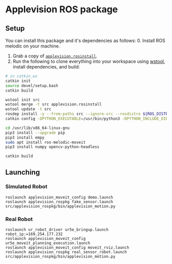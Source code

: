 # Applevision ROS package

## Setup

You can install this package and it's dependencies as follows:
0. Install ROS melodic on your machine.
1. Grab a copy of [`applevision.rosinstall`](./applevision.rosinstall).
2. Run the following to clone everything into your workspace using [wstool](http://wiki.ros.org/wstool), install dependencies, and build:
```sh
# in catkin_ws
catkin init
source devel/setup.bash
catkin build

wstool init src
wstool merge -t src applevision.rosinstall
wstool update -t src
rosdep install -y --from-paths src --ignore-src --rosdistro ${ROS_DISTRO}
catkin config -DPYTHON_EXECUTABLE=/usr/bin/python3 -DPYTHON_INCLUDE_DIR=/usr/include/python3.6m -DPYTHON_LIBRARY=/usr/lib/x86_64-linux-gnu/libpython3.6m.so

cd /usr/lib/x86_64-linux-gnu
pip3 install --upgrade pip
pip3 install empy
sudo apt install ros-melodic-moveit
pip3 install numpy opencv-python-headless

catkin build
```

## Launching

### Simulated Robot

```
roslaunch applevision_moveit_config demo.launch
roslaunch applevision_rospkg fake_sensor.launch
src/applevision_rospkg/bin/applevision_motion.py
```

### Real Robot

```
roslaunch ur_robot_driver ur5e_bringup.launch robot_ip:=169.254.177.232
roslaunch applevision_moveit_config ur5e_moveit_planning_execution.launch
roslaunch applevision_moveit_config moveit_rviz.launch
roslaunch applevision_rospkg real_sensor_robot.launch
src/applevision_rospkg/bin/applevision_motion.py
```
